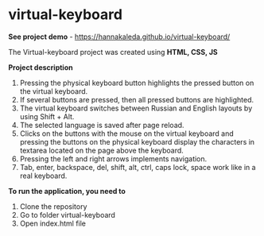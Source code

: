 # virtual-keyboard
**See project demo** - https://hannakaleda.github.io/virtual-keyboard/

The Virtual-keyboard project was created using **HTML, CSS, JS**

**Project description**
1. Pressing the physical keyboard button highlights the pressed button on the virtual keyboard.
2. If several buttons are pressed, then all pressed buttons are highlighted.
3. The virtual keyboard switches between Russian and English layouts by using Shift + Alt.
4. The selected language is saved after page reload.
5. Clicks on the buttons with the mouse on the virtual keyboard and pressing the buttons on the physical keyboard display the characters in textarea located on the page above the keyboard. 
6. Pressing the left and right arrows implements navigation.
7. Tab, enter, backspace, del, shift, alt, ctrl, caps lock, space work like in a real keyboard.

**To run the application, you need to**
1. Clone the repository
2. Go to folder virtual-keyboard
3. Open index.html file

